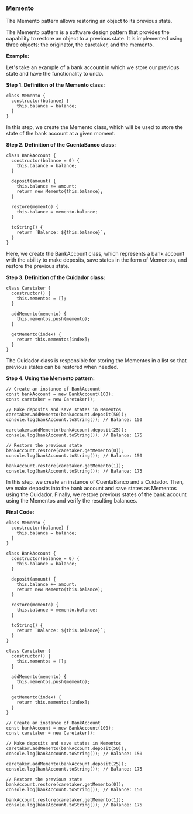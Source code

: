 ### Memento

The Memento pattern allows restoring an object to its previous state.

The Memento pattern is a software design pattern that provides the capability to restore an object to a previous state. It is implemented using three objects: the originator, the caretaker, and the memento.

**Example:**

Let's take an example of a bank account in which we store our previous state and have the functionality to undo.

**Step 1. Definition of the Memento class:**

```
class Memento {
  constructor(balance) {
    this.balance = balance;
  }
}
```

In this step, we create the Memento class, which will be used to store the state of the bank account at a given moment.

**Step 2. Definition of the CuentaBanco class:**

```
class BankAccount {
  constructor(balance = 0) {
    this.balance = balance;
  }

  deposit(amount) {
    this.balance += amount;
    return new Memento(this.balance);
  }

  restore(memento) {
    this.balance = memento.balance;
  }

  toString() {
    return `Balance: ${this.balance}`;
  }
}

```

Here, we create the BankAccount class, which represents a bank account with the ability to make deposits, save states in the form of Mementos, and restore the previous state.


**Step 3. Definition of the Cuidador class:**

```
class Caretaker {
  constructor() {
    this.mementos = [];
  }

  addMemento(memento) {
    this.mementos.push(memento);
  }

  getMemento(index) {
    return this.mementos[index];
  }
}
```

The Cuidador class is responsible for storing the Mementos in a list so that previous states can be restored when needed.

**Step 4. Using the Memento pattern:**

```
// Create an instance of BankAccount
const bankAccount = new BankAccount(100);
const caretaker = new Caretaker();

// Make deposits and save states in Mementos
caretaker.addMemento(bankAccount.deposit(50));
console.log(bankAccount.toString()); // Balance: 150

caretaker.addMemento(bankAccount.deposit(25));
console.log(bankAccount.toString()); // Balance: 175

// Restore the previous state
bankAccount.restore(caretaker.getMemento(0));
console.log(bankAccount.toString()); // Balance: 150

bankAccount.restore(caretaker.getMemento(1));
console.log(bankAccount.toString()); // Balance: 175
```

In this step, we create an instance of CuentaBanco and a Cuidador. Then, we make deposits into the bank account and save states as Mementos using the Cuidador. Finally, we restore previous states of the bank account using the Mementos and verify the resulting balances.

**Final Code:**

```
class Memento {
  constructor(balance) {
    this.balance = balance;
  }
}

class BankAccount {
  constructor(balance = 0) {
    this.balance = balance;
  }

  deposit(amount) {
    this.balance += amount;
    return new Memento(this.balance);
  }

  restore(memento) {
    this.balance = memento.balance;
  }

  toString() {
    return `Balance: ${this.balance}`;
  }
}

class Caretaker {
  constructor() {
    this.mementos = [];
  }

  addMemento(memento) {
    this.mementos.push(memento);
  }

  getMemento(index) {
    return this.mementos[index];
  }
}

// Create an instance of BankAccount
const bankAccount = new BankAccount(100);
const caretaker = new Caretaker();

// Make deposits and save states in Mementos
caretaker.addMemento(bankAccount.deposit(50));
console.log(bankAccount.toString()); // Balance: 150

caretaker.addMemento(bankAccount.deposit(25));
console.log(bankAccount.toString()); // Balance: 175

// Restore the previous state
bankAccount.restore(caretaker.getMemento(0));
console.log(bankAccount.toString()); // Balance: 150

bankAccount.restore(caretaker.getMemento(1));
console.log(bankAccount.toString()); // Balance: 175


```
